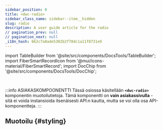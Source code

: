 ```yaml
---
sidebar_position: 0
title: <dwc-radio>
sidebar_class_name: sidebar--item__hidden
slug: radio
description: A user guide article for the radio
// pagination_prev: null
// pagination_next: null
_i18n_hash: 662c7a8ade5302b2f78dc1a11f8731e9
---
```

import TableBuilder from '@site/src/components/DocsTools/TableBuilder';
import FiberSmartRecordIcon from '@mui/icons-material/FiberSmartRecord';
import DocChip from '@site/src/components/DocsTools/DocChip';

<DocChip chip='shadow' />

<br />

:::info ASIAKASKOMPOONENTTI
Tässä osiossa käsitellään **`<dwc-radio>`** komponentin muotoilutietoja. Tämä komponentti on **vain asiakassivulla** - sitä ei voida instansioida itsenäisesti API:n kautta, mutta se voi olla osa API-komponentteja.
:::

## Muotoilu {#styling}

<TableBuilder name="dwc-radio" clientComponent />
